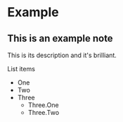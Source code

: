 # Example


## This is an example note

This is its description and it's brilliant.

List items
+ One
+ Two
+ Three
  + Three.One
  + Three.Two